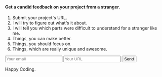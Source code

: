 #### Get a candid feedback on your project from a stranger.

1. Submit your project's URL.
2. I will try to figure out what's it about.
3. I will tell you which parts were difficult to understand for a stranger like me.
4. Things, you can make better.
5. Things, you should focus on.
6. Things, which are really unique and awesome.

<form action="https://formspree.io/rajatsing5054@gmail.com" method="POST">
 <input type="email" name="email" placeholder="Your email">
    <input type="text" name="message" placeholder="Your URL">
  <button type="submit">Send</button>
</form>

Happy Coding.
